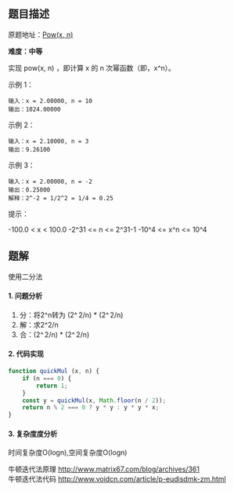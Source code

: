 ## 题目描述

原题地址：[Pow(x, n)](https://leetcode-cn.com/problems/powx-n/)

**难度：中等**

实现 pow(x, n) ，即计算 x 的 n 次幂函数（即，x^n）。

示例 1：
```
输入：x = 2.00000, n = 10
输出：1024.00000
```
示例 2：
```
输入：x = 2.10000, n = 3
输出：9.26100
```
示例 3：
```
输入：x = 2.00000, n = -2
输出：0.25000
解释：2^-2 = 1/2^2 = 1/4 = 0.25
```

提示：

-100.0 < x < 100.0
-2^31 <= n <= 2^31-1
-10^4 <= x^n <= 10^4

## 题解
使用二分法

#### 1. 问题分析
1. 分：将2^n转为 (2^ 2/n) * (2^ 2/n)
2. 解：求2^2/n
3. 合：(2^ 2/n) * (2^ 2/n)

#### 2. 代码实现
```js
function quickMul (x, n) {
    if (n === 0) {
        return 1;
    }
    const y = quickMul(x, Math.floor(n / 2));
    return n % 2 === 0 ? y * y : y * y * x;
}
```

#### 3.  复杂度度分析
时间复杂度O(logn),空间复杂度O(logn)

牛顿迭代法原理 http://www.matrix67.com/blog/archives/361  
牛顿迭代法代码 http://www.voidcn.com/article/p-eudisdmk-zm.html 